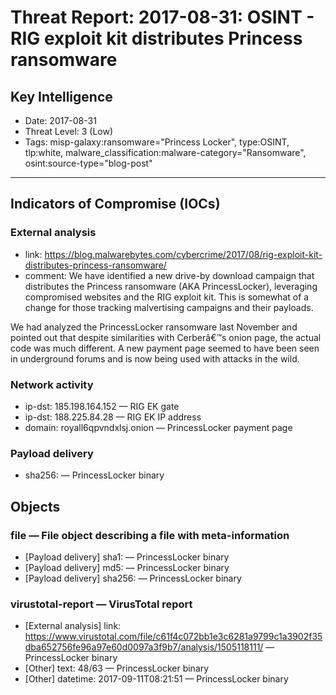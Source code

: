 # Threat Report: 2017-08-31: OSINT - RIG exploit kit distributes Princess ransomware


## Key Intelligence
* Date: 2017-08-31
* Threat Level: 3 (Low)
* Tags: misp-galaxy:ransomware="Princess Locker", type:OSINT, tlp:white, malware_classification:malware-category="Ransomware", osint:source-type="blog-post"

---

## Indicators of Compromise (IOCs)
### External analysis
* link: https://blog.malwarebytes.com/cybercrime/2017/08/rig-exploit-kit-distributes-princess-ransomware/
* comment: We have identified a new drive-by download campaign that distributes the Princess ransomware (AKA PrincessLocker), leveraging compromised websites and the RIG exploit kit. This is somewhat of a change for those tracking malvertising campaigns and their payloads.

We had analyzed the PrincessLocker ransomware last November and pointed out that despite similarities with Cerberâ€™s onion page, the actual code was much different. A new payment page seemed to have been seen in underground forums and is now being used with attacks in the wild.

### Network activity
* ip-dst: 185.198.164.152 — RIG EK gate
* ip-dst: 188.225.84.28 — RIG EK IP address
* domain: royall6qpvndxlsj.onion — PrincessLocker payment page

### Payload delivery
* sha256: <sha256> — PrincessLocker binary

## Objects
### file — File object describing a file with meta-information
* [Payload delivery] sha1: <sha1> — PrincessLocker binary
* [Payload delivery] md5: <md5> — PrincessLocker binary
* [Payload delivery] sha256: <sha256> — PrincessLocker binary

### virustotal-report — VirusTotal report
* [External analysis] link: https://www.virustotal.com/file/c61f4c072bb1e3c6281a9799c1a3902f35dba652756fe96a97e60d0097a3f9b7/analysis/1505118111/ — PrincessLocker binary
* [Other] text: 48/63 — PrincessLocker binary
* [Other] datetime: 2017-09-11T08:21:51 — PrincessLocker binary
